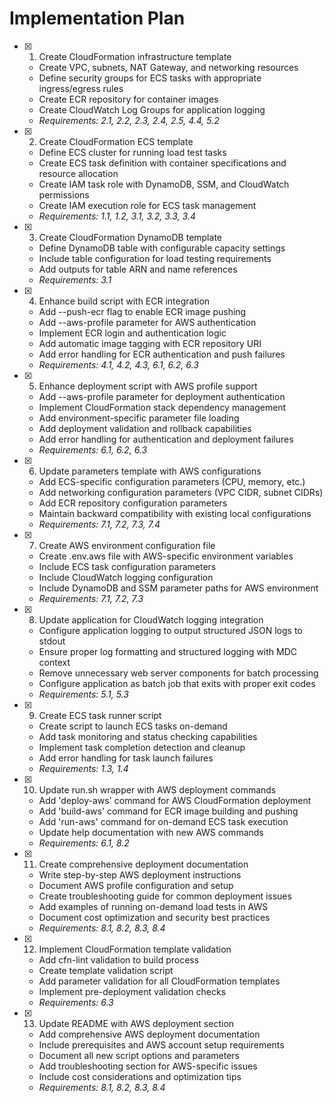 # Implementation Plan

- [x] 1. Create CloudFormation infrastructure template

  - Create VPC, subnets, NAT Gateway, and networking resources
  - Define security groups for ECS tasks with appropriate ingress/egress rules
  - Create ECR repository for container images
  - Create CloudWatch Log Groups for application logging
  - _Requirements: 2.1, 2.2, 2.3, 2.4, 2.5, 4.4, 5.2_

- [x] 2. Create CloudFormation ECS template

  - Define ECS cluster for running load test tasks
  - Create ECS task definition with container specifications and resource allocation
  - Create IAM task role with DynamoDB, SSM, and CloudWatch permissions
  - Create IAM execution role for ECS task management
  - _Requirements: 1.1, 1.2, 3.1, 3.2, 3.3, 3.4_

- [x] 3. Create CloudFormation DynamoDB template

  - Define DynamoDB table with configurable capacity settings
  - Include table configuration for load testing requirements
  - Add outputs for table ARN and name references
  - _Requirements: 3.1_

- [x] 4. Enhance build script with ECR integration

  - Add --push-ecr flag to enable ECR image pushing
  - Add --aws-profile parameter for AWS authentication
  - Implement ECR login and authentication logic
  - Add automatic image tagging with ECR repository URI
  - Add error handling for ECR authentication and push failures
  - _Requirements: 4.1, 4.2, 4.3, 6.1, 6.2, 6.3_

- [x] 5. Enhance deployment script with AWS profile support

  - Add --aws-profile parameter for deployment authentication
  - Implement CloudFormation stack dependency management
  - Add environment-specific parameter file loading
  - Add deployment validation and rollback capabilities
  - Add error handling for authentication and deployment failures
  - _Requirements: 6.1, 6.2, 6.3_

- [x] 6. Update parameters template with AWS configurations

  - Add ECS-specific configuration parameters (CPU, memory, etc.)
  - Add networking configuration parameters (VPC CIDR, subnet CIDRs)
  - Add ECR repository configuration parameters
  - Maintain backward compatibility with existing local configurations
  - _Requirements: 7.1, 7.2, 7.3, 7.4_

- [x] 7. Create AWS environment configuration file

  - Create .env.aws file with AWS-specific environment variables
  - Include ECS task configuration parameters
  - Include CloudWatch logging configuration
  - Include DynamoDB and SSM parameter paths for AWS environment
  - _Requirements: 7.1, 7.2, 7.3_

- [x] 8. Update application for CloudWatch logging integration

  - Configure application logging to output structured JSON logs to stdout
  - Ensure proper log formatting and structured logging with MDC context
  - Remove unnecessary web server components for batch processing
  - Configure application as batch job that exits with proper exit codes
  - _Requirements: 5.1, 5.3_

- [x] 9. Create ECS task runner script

  - Create script to launch ECS tasks on-demand
  - Add task monitoring and status checking capabilities
  - Implement task completion detection and cleanup
  - Add error handling for task launch failures
  - _Requirements: 1.3, 1.4_

- [x] 10. Update run.sh wrapper with AWS deployment commands

  - Add 'deploy-aws' command for AWS CloudFormation deployment
  - Add 'build-aws' command for ECR image building and pushing
  - Add 'run-aws' command for on-demand ECS task execution
  - Update help documentation with new AWS commands
  - _Requirements: 6.1, 8.2_

- [x] 11. Create comprehensive deployment documentation

  - Write step-by-step AWS deployment instructions
  - Document AWS profile configuration and setup
  - Create troubleshooting guide for common deployment issues
  - Add examples of running on-demand load tests in AWS
  - Document cost optimization and security best practices
  - _Requirements: 8.1, 8.2, 8.3, 8.4_

- [x] 12. Implement CloudFormation template validation

  - Add cfn-lint validation to build process
  - Create template validation script
  - Add parameter validation for all CloudFormation templates
  - Implement pre-deployment validation checks
  - _Requirements: 6.3_

- [x] 13. Update README with AWS deployment section
  - Add comprehensive AWS deployment documentation
  - Include prerequisites and AWS account setup requirements
  - Document all new script options and parameters
  - Add troubleshooting section for AWS-specific issues
  - Include cost considerations and optimization tips
  - _Requirements: 8.1, 8.2, 8.3, 8.4_
